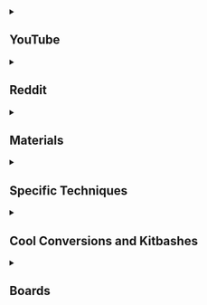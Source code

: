 <details>
  <summary><h2>YouTube</h2></summary>

* ### Mainly Painting
  * [52 Miniatures](https://www.youtube.com/c/52Miniatures)
  * [Lyla Mev - The Mini Witch](https://www.youtube.com/c/LylaMev)
  * [Zumikito Miniatures](https://www.youtube.com/c/Zumikito)
  * [Trovarion Miniatures](https://www.youtube.com/c/trovarion/videos)
  * [The Gallery of Colours](https://www.youtube.com/c/TheGalleryofColours)
  * [Spen's Painting](https://www.youtube.com/c/SpensPainting)
  * [Miniac](https://www.youtube.com/c/Miniac)
  * [Midwinter Minis](https://www.youtube.com/c/MidwinterMinis)
  * [MarcoFrisoniNJM](https://www.youtube.com/c/MarcoFrisoniNJM)
  * [Dana Howl](https://www.youtube.com/c/DanaHowl)
  * [Benji’s Hobbies](https://www.youtube.com/c/Benji%E2%80%99sHobbies)
  * [Duncan Rhodes Painting Academy](https://www.youtube.com/c/DuncanRhodesPaintingAcademy)
  * [Doctor Faust's Painting Clinic](https://www.youtube.com/c/ThePaintingClinic)
  * [Swords and Brushes](https://www.youtube.com/c/SwordsandBrushes)
  * [Paint to Life](https://www.youtube.com/c/Paint2Life) - Painting D&D minis
* ### Painting & Crafting
  * [Eric's Hobby Workshop](https://www.youtube.com/c/EricsHobbyWorkshop)
  * [The Pickle Jar](https://www.youtube.com/c/ThePickleJar)
  * [Squidmar Miniatures](https://www.youtube.com/c/SquidmarMiniatures)
  * [Slayer Miniatures](https://www.youtube.com/c/SlayerMiniatures)
  * [Realm of the Liche King](https://www.youtube.com/c/RealmoftheLicheKing)
  * [Pete The Wargamer](https://www.youtube.com/c/TheWarGamerChannel)
  * [Ninjon](https://www.youtube.com/c/Ninjon)
  * [Goobertown Hobbies](https://www.youtube.com/c/GoobertownHobbies)
  * [Geek Gaming Scenics](https://www.youtube.com/c/GeekGamingScenics)
  * [eBay Miniature Rescues](https://www.youtube.com/c/eBayMiniatureRescues)
  * [Devs & Dice](https://www.youtube.com/c/DevsDice)
  * [Broadsword Wargaming](https://www.youtube.com/c/BroadswordWargaming)
  * [Vince Venturella](https://www.youtube.com/c/VinceVenturella/videos)
  * [Magrathea Builder Of Worlds](https://www.youtube.com/channel/UC-PbaIjLxrQ4iSpRxCJG0AA)
  * [TheDMsCraft](https://www.youtube.com/c/theDMsCraft)
  * [Broadsword Wargaming](https://www.youtube.com/c/BroadswordWargaming)
  * [Chimera Wargaming](https://www.youtube.com/c/ChimeraWargaming)
* ### Mainly Crafting
  * [Zorpazorp](https://www.youtube.com/c/Zorpazorp)
  * [Wyloch's Armory](https://www.youtube.com/c/WylochsCraftingVids)
  * [Tom Mason](https://www.youtube.com/c/TomMasonSculptor) - Sculpting minis
  * [Toasthammer](https://www.youtube.com/channel/UC9ZlgG9IQYBBQ1igVXLGb3g) - kitbashing
  * [TheTerrainTutor](https://www.youtube.com/c/TheTerrainTutor)
  * [RP Archive](https://www.youtube.com/c/RPArchiveOfficial)
  * [Real Terrain Hobbies](https://www.youtube.com/c/RealTerrainHobbies)
  * [Platypus Scotsman](https://www.youtube.com/c/PlatypusScotsman)
  * [Nerdforge](https://www.youtube.com/c/Nerdforge)
  * [NerdCraftHQ](https://www.youtube.com/c/NerdCraftHQ)
  * [Miscast](https://www.youtube.com/c/Miscast)
  * [Knarb Makes](https://www.youtube.com/c/KnarbMakes/videos)
  * [Kitbosh](https://www.youtube.com/channel/UCz_GfvTNbg1vsLFqN6yHvXQ) - Detailed kitbashing videos
  * [Jam's Mini Mods](https://www.youtube.com/channel/UCUGJGCz08aTQr03jAR532qA)
  * [Franky D. Crafter](https://www.youtube.com/c/FrankyDCrafter)
  * [Conjured Craft](https://www.youtube.com/c/ConjuredCraft)
  * [Black Magic Craft](https://www.youtube.com/c/BlackMagicCraftOfficial)
  * [Berserkerworks](https://www.youtube.com/c/Berserkerworks/videos)
  * [Sean Counley](https://www.youtube.com/user/abscnth)
  * [Studson Studio](https://www.youtube.com/c/StudsonStudio) - mostly dioramas, a lot of great techniques and ideas
  * [Mechanical Fiend](https://www.youtube.com/c/MechanicalFiend) - mostly dioramas and other art forms, a lot of great techniques and ideas
  * [Bill Making Stuff](https://www.youtube.com/c/BillMakingStuff)
  * [The Terrain Tutor](https://www.youtube.com/c/TheTerrainTutor) - He also has a [book](https://www.ironheartartisans.com/shop/terrain-essentials-by-mel-bose-hardback-book/)
  * [Mister Waugh Media](https://www.youtube.com/user/misterwaughmusic) - new/young channel has some promise, guy has shown off some cool stuff on reddit.
  * [Bard's Craft](https://www.youtube.com/c/BardsCraft) - Now defunct? lots of good tutorials and ideas
  * [Crooked Staff Terrain](https://www.youtube.com/c/CrookedStaffTerrain)
  * [playllist on model building](https://www.youtube.com/watch?v=ZBWxp0kMJYY&list=PLuJj3iQpiK3sEB0dAQND_ZfBKrkhMmK0P)
  * [BK Miniatures](https://www.youtube.com/channel/UCMh24_XWTie0ab33rM-sbPw)
  * [Doctor Cranky's Lab-RAT-ory](https://www.youtube.com/c/DoctorCrankysLabRATory/videos)
  * [Tabletop Lenny's Terrain](https://www.youtube.com/c/TabletopLenny-Wargaming-Terrain-Tabletop-Gelaende)
  * [Boylei Hobby Time](https://www.youtube.com/c/BoyleiHobbyTime)
  * [Max DM Crafting](https://www.youtube.com/c/MaxDMCrafting)
  * [Kaypea Creations](https://www.youtube.com/c/KaypeaCreations) - Mostly making models of a larger than miniture game scale.
  * [Tucktuk's Trinkets and Terrain](https://www.youtube.com/c/TucktuksTrinketsandTerrain)
* ### Scale Modeling  
  * [Luke Towan](https://www.youtube.com/c/LukeTowan) - Detailed scale modeling 
  * [scale Hangar 182](https://www.youtube.com/c/ScaleHangar182) - scale modeling
  * [Night Shift Scale Models](https://www.youtube.com/c/NightShiftScaleModels)
  * [RJMODELS](https://www.youtube.com/user/RJMODELS)
  * [Kathy Millatt](https://www.youtube.com/c/KathyMillatt)
  * [Flying Raven Studios](https://www.youtube.com/c/FlyingRavenStudios)
* ### General
  * [Trapped Under Plastic](https://www.youtube.com/c/trappedunderplastic)
  * [Paint Bravely The Podcast](https://www.youtube.com/c/PaintBravelyThePodcast)
  * [EonsOfBattle](https://www.youtube.com/c/EonsOfBattle)
* ### Mostly WarHammer
  * [IDICBeer 40k - Necrons and More](https://www.youtube.com/c/IDICBeer/videos)
  * [C M Wargames](https://www.youtube.com/c/CMWargames)
  * [Twisted Dice](https://www.youtube.com/c/TwistedDice)
  * [6+ Stevo](https://www.youtube.com/c/6Stevo)
  * [Baldermort’s Guide to Warhammer](https://www.youtube.com/channel/UCdpGd0jls7VQh6LvcZT_p1A)
  * [Black Toad Studio](https://www.youtube.com/c/BlackToadStudio)
  * [Big Mek Danskull](https://www.youtube.com/c/BigMekDanskull)
  * [LetsMakeItOrkie](https://www.youtube.com/channel/UCgH0NJRwBv-fot3oUd3np1w)
  * [Planet 40k](https://www.youtube.com/c/Planet40K)
  * [Billion Dollar Clown Farm](https://www.youtube.com/channel/UCiI_XuSHu2XuoIzuQY2vV1g) - Has some painting
  
</details>


<details>
  <summary><h2>Reddit</h2></summary>

* ### General
  * [Miniature Sculpting](https://old.reddit.com/r/miniaturesculpting/)
  * [Mini Painting](https://old.reddit.com/r/minipainting/)
  * [Mini Swap](https://old.reddit.com/r/Miniswap/)
  * [Printed Minis](https://old.reddit.com/r/PrintedMinis/) - even though it's 3d printing related, there is a lot of other stuff making it a more general sub in my mind.
  * [Terrain Building](https://old.reddit.com/r/TerrainBuilding/)
  * [Wargames](https://old.reddit.com/r/wargames/)
  * [Wargaming](https://old.reddit.com/r/wargaming/)
* ### Games
  * [frostgrave](https://old.reddit.com/r/frostgrave/)
  * [gaslands](https://old.reddit.com/r/gaslands/)
* ### 3d Printing
  * [3d Printed Warhammer](https://old.reddit.com/r/3dPrintedWarhammer/)
  * [3d Printers](https://old.reddit.com/r/3dprinters/)
  * [3D Printing](https://old.reddit.com/r/3Dprinting/)
  * [cults3d](https://old.reddit.com/r/cults3d/) - cults3d is a shitty service, it's not great for the creator, but there is still some good stuff on there.
  * [Open Forge](https://old.reddit.com/r/OpenForge/) - type of terrain
  * [Resin Printing](https://old.reddit.com/r/resinprinting/)
  * #### Manufactures
    * [Anycubic Photon](https://old.reddit.com/r/AnycubicPhoton/)
    * [Phrozen](https://old.reddit.com/r/Phrozen/)

</details>

<details>
  <summary><h2>Materials</h2></summary>

* [Paint comparisons](https://slothborg.github.io/paint-conversion/) - It is a fork of [this list](https://redgrimm.github.io/paint-conversion/), I am adding to
* [Paint range compatibility chart](https://www.dakkadakka.com/wiki/en/paint_range_compatibility_chart)
* [Paint Comparison Chart](https://herrickgames.com/pages/paint-comparison-chart.html)
* [Citadel Contrast & Army Painter Speedpaint comparisons by Dana Howl](https://howlcorp.com/colors) - She has a afew videos about it [here](https://www.youtube.com/watch?v=HLn7U_CgD_Y) and [here](https://www.youtube.com/watch?v=srUSz8cPqTo)
* [Review of Vallejo's XPRESS COLOR](https://www.youtube.com/watch?v=hu-LOws7suU)
* [FolkArt Pure](https://www.michaels.com/folkart-pure-artist-pigment-2oz/M20001827.html) A line of mostly pure pigment paints, that are cheap. Great when mixed with acrylic medium / water.
* #### Single Pigment Contrast paints
  * Bad Moon Yellow
  * Imperial Fist
  * Magmadroth Flame
  * Baal Red
  * Doomfire Magenta
  * Leviathan Purple
  * Aeldari Emerald
  * [source](https://youtu.be/Z8Gyd3DdFgg?t=126)
* #### Golden So Flat
  * [Dana Howl's review](https://www.youtube.com/watch?v=Rl4i3gNwbCA)
  * [Ninjon's review](https://www.youtube.com/watch?v=iLkSQjG9oLg)
  * [Vince Venturella](https://www.youtube.com/watch?v=__WT-HEffNQ)
* ### AP Speedpaints
  * [Goobertown Hobbies's review](https://www.youtube.com/watch?v=zsHGUAAi420)
  * [EonsOfBattle's review](https://www.youtube.com/watch?v=Bu8gfboxgwo)
  * [Dana Howl's review](https://www.youtube.com/watch?v=srUSz8cPqTo)
  * [Squidmar Miniatures's review](https://www.youtube.com/watch?v=a8TtVSVTpDo)
* ### Duncan's Paints
  * [Goobertown Hobbies's review](https://www.youtube.com/watch?v=i_ic0lb630k)
* DIY Contrast Paint  
  * 50 / 50 mix of flow improver & matte medium + Paint
  * or
  * Mix of Acrylic ink + matte medium + flow improver
* DIY Crackle Paint  
  * Concrete pigment
  * very finely ground coffee
  * acrylic paint
  * dilute with water to a paste

</details>

<details>
  <summary><h2>Specific Techniques</h2></summary>

* [NMM Steel](https://i.redd.it/sevo2tnly7u71.jpg)
* Painting Wood
  * [Wyloch's Armory - acrylic paint](https://www.youtube.com/watch?v=xyi8PhLjXIE&t=252s) see 4:10 mark
  * [Wyloch's Armory - oil paint](https://www.youtube.com/watch?v=pxou7uG3vho?t=216s) see 3:36 mark
* [Painting Undead](https://www.youtube.com/watch?v=rGaga9AyJ78)
* [Painting Marble](https://www.youtube.com/watch?v=_GDw4bOA2_Y)
* [Rust effect with real rust](https://www.youtube.com/watch?v=ZiQcWaPqPPk)
* DIY Sculptamold - 1:1 Blown in insulation & Plaster of Paris
* DIY Texture Paste
  * Acrylic caulking
  * Water / rubbing alcohol
  * Texture material (backing soda, sand, sawdust, coffee, tea, etc.)
  * Paint
* DIY Mod Podge
  * 50/50 mix of Minwax Polycrylic and High Grade PVA, thinned as needed with water.
* [Linen Tents](https://www.youtube.com/watch?v=d9CZoLcwdvA)
* Leather - shop towels and pva if you want a leather/tent look... good tutorial from BMC and Real Terrain Hobbies on doing that
* ### Gap filling
  * Green stuff, Miliput or Greenstuff & Milliput
    * Requires some sculpting, and polishing
  * Super glue + Baking Soda
    * Great for small gaps!
    * Great for resin / plastic
    * Does result in a rocky / stone like texture
  * Sprue Goo
    * mix bits of sprue with plastic glue / cement wait for it to disolve then use it as liquid plastic
* ### Trees
  * Upgrading holiday decorative trees
    * Get cheap declarative trees.
    * Clean, with warm water and brush
    * Dip in 50/50 water pva glue
    * Flock
    * Spray with water
    * Spray with 80/20 water pva glue
    * Paint!
    * Clear coat
  * [Seafoam and armatures](https://www.youtube.com/watch?v=DEsOFAKCon8)
  * [Wire armitures and clump flock](https://www.youtube.com/watch?v=7yDCwDF8VD4)
 * [Salt Chipping / Salt Masking - Tutorial](https://makezine.com/2021/10/06/distressed-sign-using-salt-spray-paint/)
 * [Salt Chipping / Salt Masking - Video](https://www.youtube.com/watch?v=Nm7SIpaaU24&t=934s)  
* [Gaslands Cars](https://www.youtube.com/watch?v=Nm7SIpaaU24)
* ### DIY Battle mats
  * Coat a fabric drop cloth in a layer or two of acrylic caulking
    * OPTIONAL - Use a wet plastic bag to stipple a second layer of caulking for texture
    * OPTIONAL - Use a VERY wet texture roller to texture the mat
    * OPTIONAL - paint on a mixture of PVA glue and sand or baking soda for extra texture
  * Paint the “battle mat”
  * Optionally give it a seal coat
 * [Cheap Basing materia](https://www.youtube.com/watch?v=duDjTX6-abw)
 * Flesh Goop
   * PVA glue
   * Drop superglue over it
   * After it starts reacting, move it around with a toothpick 
   * Add ink for color
 * [Adam Savage Learns Grass Flocking at Wētā Workshop!](https://www.youtube.com/watch?v=2cZbx8edQPM)
 * [Fire, gas, fog etc using cotton balls](https://www.youtube.com/watch?v=JNquk-vooy0)
 * [Painting Fire with AP speed paints](https://www.youtube.com/watch?v=ooLoU4bXICU) 
 * ### Basing
  * [Broad Sword Gaming - miniature basing guide](https://www.youtube.com/watch?v=-kWCXJzMHtw)
  * [EonsOfBattle - basing playlist](https://www.youtube.com/watch?v=ZMeYxSVcF8I&list=PLX1fXqW4h5RRcMWPdKQaOoskc-XsyeV9Z)
* ### Shapable texture paste:
  * Inspired by this [Tabletop Time](https://www.youtube.com/watch?t=101&v=opd9bDX4JAo) video using rapid repair filler to make brick walls.
  * ratios of plaster of Paris mixed into white paint or glue
    * tablespoon of plaster and add just enough glue/paint to make it workable
  * EVA sheets
  * Tile grout mixed with plaster - around 20% grout is a good starting point - use powder and add water a little at a time.
  * "free form air" two part epoxy dough and roll over it with a texture roller
  
  
</details>

<details>
  <summary><h2>Cool Conversions and Kitbashes</h2></summary>

* [Overgrown Necrons](https://www.youtube.com/watch?v=XLKxW_p31cI)
* [Fungal Sylvaneth](https://www.youtube.com/watch?v=dnkiXTgtGdk)
* [Clown Gloomspite Gitz](https://www.youtube.com/watch?v=efi5tOlQ_Fc&list=PLn_wcmo3Ol05D1UNbaKrsRdLWcSTehoK7)
* [Scratch Built ORK Army](https://www.youtube.com/watch?v=PD390AZbsdc)
* [Miscast's - The Nurgle Diaries](https://www.youtube.com/watch?v=vyv9RK74eAM&list=PLiWIXKdHWWrsBLFAyPu1BpxxnHdlutZD-)
* Monster Bash I
  * [Miscast](https://www.youtube.com/watch?v=6FBVWLdCIq0)
  * [Berserkerworks](https://www.youtube.com/watch?v=xhsBqN73HPQ)
  * [Raqrex Art](https://www.youtube.com/watch?v=JjLkboZz3pg)
  * [NerdCraftHQ](https://www.youtube.com/watch?v=A3UjhTFf0f4)
* [Monster Bash I](https://www.youtube.com/watch?v=vyv9RK74eAM&list=PLiWIXKdHWWrsBLFAyPu1BpxxnHdlutZD-)
* [Monster Bash II](https://www.youtube.com/playlist?list=PLiWIXKdHWWrttB8sTsHdc3ClLe0A5pMRz)
* [Monster Bash III](https://www.youtube.com/playlist?list=PLiWIXKdHWWrul0yjNsjfGYJBCX6bhTzd3)

</details>

<details>
  <summary><h2>Boards</h2></summary>

* [Devs & Dice - Mordheim board](https://www.youtube.com/watch?v=G4f2-iMuUG4)
* [Lybbans miniatures - Ruind City part 1](https://www.youtube.com/watch?v=G4f2-iMuUG4)
* [Lybbans miniatures - Ruind City part 2](https://www.youtube.com/watch?v=3yo6tlXbo8k)
* [Lybbans miniatures - Port](https://www.youtube.com/watch?v=vw96MC57YRo)
* [Sean Counley - EVA Board](https://www.youtube.com/watch?v=4gRp6XluyWY)
* [Sean Counley - Modular City](https://www.youtube.com/watch?v=uVBmKZgM9ts)
* [Real Terrain Hobbies - River Board](https://www.youtube.com/watch?v=jlC0EGsGPHg)
* [Real Terrain Hobbies - The Shire Board](https://www.youtube.com/watch?v=ygb7wNOQnIs)
* [Geek Gaming Scenics - One day board build](https://www.youtube.com/watch?v=4W5I9LN1IAo)
* [Miscast - Board](https://www.youtube.com/watch?v=5VC6wCHOyDk)
* [Zorpazorp - Minas Titith](https://www.youtube.com/watch?v=y3hXZUf3G_g&list=PLpEedkt7FKTkUFtJFyYUxWZgv7QosfQzJ)
* [Zorpazorp - Rohan & Edoras](https://www.youtube.com/watch?v=TMaw_Fi6Ao0&list=PLpEedkt7FKTmZu7FOGPeq6A5UfE0FFPi1)
* [Broken Terrain - Modular Magnetic Village](https://www.youtube.com/watch?v=FEYiqwRs1MA)

</details>
